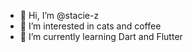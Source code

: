 - 👋 Hi, I’m @stacie-z
- 👀 I’m interested in cats and coffee
- 🌱 I’m currently learning Dart and Flutter

<!---
stacie-z/stacie-z is a ✨ special ✨ repository because its `README.md` (this file) appears on your GitHub profile.
You can click the Preview link to take a look at your changes.
--->
